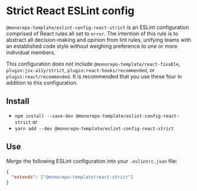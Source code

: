 # Strict React ESLint config

`@monorepo-template/eslint-config-react-strict` is an ESLint configuration
comprised of React rules all set to `error`. The intention of this rule is to
abstract all decision-making and opinion from lint rules, unifying teams with an
established code style without weighing preference to one or more individual
members.

This configuration does _not_ include `@monorepo-template/react-fixable`,
`plugin:jsx-a11y/strict`, `plugin:react-hooks/recommended`, or
`plugin:react/recommended`. It is recommended that you use these four in
addition to this configuration.

## Install

- `npm install --save-dev @monorepo-template/eslint-config-react-strict` or
- `yarn add --dev @monorepo-template/eslint-config-react-strict`

## Use

_Merge_ the following ESLint configuration into your `.eslintrc.json` file:

```json
{
  "extends": ["@monorepo-template/react-strict"]
}
```
